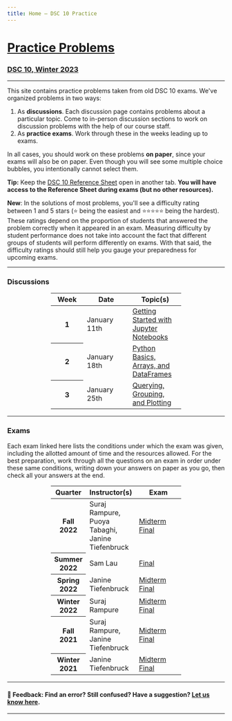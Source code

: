 ```yaml
---
title: Home – DSC 10 Practice
---
```


<h1><a href=''>Practice Problems</a></h1>

<h3><a href='https://dsc10.com'>DSC 10, Winter 2023</a></h3>

---

This site contains practice problems taken from old DSC 10 exams. We've organized problems in two ways:

1. As **discussions**. Each discussion page contains problems about a particular topic. Come to in-person discussion sections to work on discussion problems with the help of our course staff.
1. As **practice exams**. Work through these in the weeks leading up to exams.

In all cases, you should work on these problems **on paper**, since your exams will also be on paper. Even though you will see some multiple choice bubbles, you intentionally cannot select them.

**Tip:** Keep the [DSC 10 Reference Sheet](https://drive.google.com/file/d/1ky0Np67HS2O4LO913P-ing97SJG0j27n/view) open in another tab. **You will have access to the Reference Sheet during exams (but no other resources).**

<div class="alert alert-success" role="alert"><b>New</b>: In the solutions of most problems, you'll see a difficulty rating between 1 and 5 stars (⭐️ being the easiest and ⭐️⭐️⭐️⭐️⭐️ being the hardest). These ratings depend on the proportion of students that answered the problem correctly when it appeared in an exam. Measuring difficulty by student performance does not take into account the fact that different groups of students will perform differently on exams. With that said, the difficulty ratings should still help you gauge your preparedness for upcoming exams.</div>

---

### Discussions

<!-- Solutions to discussion worksheets will be made available on Wednesday evenings. -->

<center>
<table class="table" style="width:60%">
    <colgroup>
       <col span="1" style="width: 25%;">
       <col span="1" style="width: 35%;">
       <col span="1" style="width: 40%;">
    </colgroup>
  <thead>
    <tr>
      <th scope="col">Week</th>
      <th scope="col">Date</th>
      <th scope="col">Topic(s)</th>
    </tr>
  </thead>
  <tbody>
    <tr>
      <th scope="row">1</th>
      <td>January 11th</td>
      <td><a href="http://datahub.ucsd.edu/user-redirect/git-sync?repo=https://github.com/dsc-courses/dsc10-2023-wi&subPath=discussion/disc01.ipynb">Getting Started with Jupyter Notebooks</a></td>
    </tr>
    <tr>
      <th scope="row">2</th>
      <td>January 18th</td>
      <td><a href="disc02/index.html">Python Basics, Arrays, and DataFrames</a></td>
    </tr>
    <tr>
      <th scope="row">3</th>
      <td>January 25th</td>
      <td><a href="disc03/index.html">Querying, Grouping, and Plotting</a></td>
    </tr>
    <!-- <tr>
      <th scope="row">4</th>
      <td>February 1st</td>
      <td><a href="disc04/index.html">Functions, Subgroups, Merge, and Control Flow</a></td>
    </tr>
    <tr>
      <th scope="row">5</th>
      <td>February 8th</td>
      <td><a href="disc05/index.html">Probability and Simulation</a></td>
    </tr>
    <tr>
      <th scope="row">6</th>
      <td>February 15th</td>
      <td><a href="disc06/index.html">Midterm Solutions and Hypothesis Testing</a></td>
    </tr>
    <tr>
      <th scope="row">7</th>
      <td>February 22nd</td>
      <td><a href="disc07/index.html">Hypothesis Testing and Permutation Testing</a></td>
    </tr>
    <tr>
      <th scope="row">8</th>
      <td>March 1st</td>
      <td><a href="disc08/index.html">Permutation Testing and Bootstrapping</a></td>
    </tr>
    <tr>
    <th scope="row">9</th>
    <td>March 8th</td>
    <td><a href="disc09/index.html">The Normal Distribution and the CLT</a></td>
    </tr> -->
    
  </tbody>
</table>
</center>


---

### Exams

Each exam linked here lists the conditions under which the exam was given, including the allotted amount of time and the resources allowed. For the best preparation, work through all the questions on an exam in order under these same conditions, writing down your answers on paper as you go, then check all your answers at the end.

<center>
<table class="table" style="width:60%">
    <colgroup>
       <col span="1" style="width: 25%;">
       <col span="1" style="width: 35%;">
       <col span="1" style="width: 40%;">
    </colgroup>
  <thead>
    <tr>
      <th scope="col">Quarter</th>
      <th scope="col">Instructor(s)</th>
      <th scope="col">Exam</th>
    </tr>
  </thead>
  <tbody>
    <tr>
      <th scope="row">Fall 2022</th>
      <td>Suraj Rampure, Puoya Tabaghi, Janine Tiefenbruck</td>
      <td><a href='fa22-midterm/index.html'>Midterm</a>
          <br>
          <a href='fa22-final/index.html'>Final</a>
      </td>
    </tr>
    <tr>
      <th scope="row">Summer 2022</th>
      <td>Sam Lau</td>
      <td><a href='su22-final/index.html'>Final</a>
      </td>
    </tr>
    <tr>
      <th scope="row">Spring 2022</th>
      <td>Janine Tiefenbruck</td>
      <td><a href='sp22-midterm/index.html'>Midterm</a>
          <br>
          <a href='sp22-final/index.html'>Final</a>
      </td>
    </tr>
    <tr>
      <th scope="row">Winter 2022</th>
      <td>Suraj Rampure</td>
      <td><a href='wi22-midterm/index.html'>Midterm</a>
          <br>
          <a href='wi22-final/index.html'>Final</a>
      </td>
    </tr>
    <tr>
      <th scope="row">Fall 2021</th>
      <td>Suraj Rampure, Janine Tiefenbruck</td>
      <td><a href='fa21-midterm/index.html'>Midterm</a>
          <br>
          <a href='fa21-final/index.html'>Final</a>
          </td>
    </tr>
    <tr>
      <th scope="row">Winter 2021</th>
      <td>Janine Tiefenbruck</td>
      <td><a href='wi21-midterm/index.html'>Midterm</a>
          <br>
          <a href='wi21-final/index.html'>Final</a>
      </td>
    </tr>
  </tbody>
</table>
</center>

---

#### 👋 Feedback: Find an error? Still confused? Have a suggestion? <a href="https://forms.gle/WZ71FchnXU1K154d7">Let us know here</u></a>.

---
